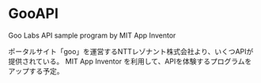 # GooAPI
Goo Labs API sample program by MIT App Inventor

ポータルサイト「goo」を運営するNTTレゾナント株式会社より、いくつAPIが提供されている。
MIT App Inventor を利用して、APIを体験するプログラムをアップする予定。
